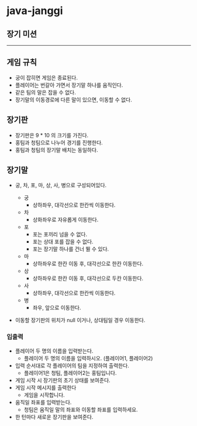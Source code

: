 # java-janggi

## 장기 미션
---

## 게임 규칙

- 궁이 잡히면 게임은 종료된다.
- 플레이어는 번갈아 가면서 장기말 하나를 움직인다.
- 같은 팀의 말은 잡을 수 없다.
- 장기말의 이동경로에 다른 말이 있으면, 이동할 수 없다.

## 장기판

- 장기판은 9 * 10 의 크기를 가진다.
- 홍팀과 청팀으로 나누어 경기를 진행한다.
- 홍팀과 청팀의 장기말 배치는 동일하다.

## 장기말

- 궁, 차, 포, 마, 상, 사, 병으로 구성되어있다.
    - 궁
        - 상하좌우, 대각선으로 한칸씩 이동한다.
    - 차
        - 상화좌우로 자유롭게 이동한다.
    - 포
        - 포는 포끼리 넘을 수 없다.
        - 포는 상대 포를 잡을 수 없다.
        - 포는 장기말 하나를 건너 뛸 수 있다.
    - 마
        - 상하좌우로 한칸 이동 후, 대각선으로 한칸 이동한다.
    - 상
        - 상하좌우로 한칸 이동 후, 대각선으로 두칸 이동한다.
    - 사
        - 상하좌우, 대각선으로 한칸씩 이동한다.
    - 병
        - 좌우, 앞으로 이동한다.

- 이동할 장기판의 위치가 null 이거나, 상대팀일 경우 이동한다.

### 입출력

- 플레이어 두 명의 이름을 입력받는다.
    - 플레이어 두 명의 이름을 입력하시오. (플레이어1, 플레이어2)
- 입력 순서대로 각 플레이어의 팀을 지정하여 출력한다.
    - 플레이어1은 청팀, 플레이어2는 홍팀입니다.
- 게임 시작 시 장기판의 초기 상태를 보여준다.
- 게임 시작 메시지를 출력한다
    - 게임을 시작합니다.
- 움직일 좌표를 입력받는다.
    - 청팀은 움직일 말의 좌표와 이동할 좌표를 입력하세요.
- 한 턴마다 새로운 장기판을 보여준다.